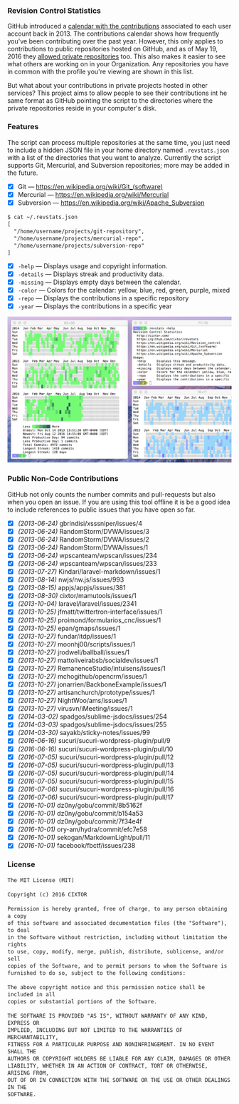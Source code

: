 ### Revision Control Statistics

GitHub introduced a [calendar with the contributions](https://github.com/blog/1360-introducing-contributions) associated to each user account back in 2013. The contributions calendar shows how frequently you've been contributing over the past year. However, this only applies to contributions to public repositories hosted on GitHub, and as of May 19, 2016 they [allowed private repositories](https://github.com/blog/2173-more-contributions-on-your-profile) too. This also makes it easier to see what others are working on in your Organization. Any repositories you have in common with the profile you're viewing are shown in this list.

But what about your contributions in private projects hosted in other services? This project aims to allow people to see their contributions int he same format as GitHub pointing the script to the directories where the private repositories reside in your computer's disk.

### Features

The script can process multiple repositories at the same time, you just need to include a hidden JSON file in your home directory named `.revstats.json` with a list of the directories that you want to analyze. Currently the script supports Git, Mercurial, and Subversion repositories; more may be added in the future.

- [x] Git — https://en.wikipedia.org/wiki/Git_(software)
- [x] Mercurial — https://en.wikipedia.org/wiki/Mercurial
- [x] Subversion — https://en.wikipedia.org/wiki/Apache_Subversion

```shell
$ cat ~/.revstats.json
[
  "/home/username/projects/git-repository",
  "/home/username/projects/mercurial-repo",
  "/home/username/projects/subversion-repo"
]
```

- [x] `-help` — Displays usage and copyright information.
- [x] `-details` — Displays streak and productivity data.
- [x] `-missing` — Displays empty days between the calendar.
- [x] `-color` — Colors for the calendar: yellow, blue, red, green, purple, mixed
- [x] `-repo` — Displays the contributions in a specific repository
- [x] `-year` — Displays the contributions in a specific year

![Contribution Calendar](screenshot.png)

### Public Non-Code Contributions

GitHub not only counts the number commits and pull-requests but also when you open an issue. If you are using this tool offline it is be a good idea to include references to public issues that you have open so far.

- [x] _(2013-06-24)_ gbrindisi/xsssniper/issues/4
- [x] _(2013-06-24)_ RandomStorm/DVWA/issues/3
- [x] _(2013-06-24)_ RandomStorm/DVWA/issues/2
- [x] _(2013-06-24)_ RandomStorm/DVWA/issues/1
- [x] _(2013-06-24)_ wpscanteam/wpscan/issues/234
- [x] _(2013-06-24)_ wpscanteam/wpscan/issues/233
- [x] _(2013-07-27)_ Kindari/laravel-markdown/issues/1
- [x] _(2013-08-14)_ nwjs/nw.js/issues/993
- [x] _(2013-08-15)_ appjs/appjs/issues/381
- [x] _(2013-08-30)_ cixtor/mamutools/issues/1
- [x] _(2013-10-04)_ laravel/laravel/issues/2341
- [x] _(2013-10-25)_ jfmatt/twittertron-interface/issues/1
- [x] _(2013-10-25)_ proimond/formularios_cnc/issues/1
- [x] _(2013-10-25)_ epan/gmaps/issues/1
- [x] _(2013-10-27)_ fundar/itdp/issues/1
- [x] _(2013-10-27)_ moonhj00/scripts/issues/1
- [x] _(2013-10-27)_ jrodwell/ballball/issues/1
- [x] _(2013-10-27)_ mattoliveirabsb/socialdev/issues/1
- [x] _(2013-10-27)_ RemanenceStudio/intuisens/issues/1
- [x] _(2013-10-27)_ mchogithub/opencrm/issues/1
- [x] _(2013-10-27)_ jonarrien/BackboneExample/issues/1
- [x] _(2013-10-27)_ artisanchurch/prototype/issues/1
- [x] _(2013-10-27)_ NightWoo/ams/issues/1
- [x] _(2013-10-27)_ virusvn/iMeeting/issues/1
- [x] _(2014-03-02)_ spadgos/sublime-jsdocs/issues/254
- [x] _(2014-03-03)_ spadgos/sublime-jsdocs/issues/255
- [x] _(2014-03-30)_ sayakb/sticky-notes/issues/99
- [x] _(2016-06-16)_ sucuri/sucuri-wordpress-plugin/pull/9
- [x] _(2016-06-16)_ sucuri/sucuri-wordpress-plugin/pull/10
- [x] _(2016-07-05)_ sucuri/sucuri-wordpress-plugin/pull/12
- [x] _(2016-07-05)_ sucuri/sucuri-wordpress-plugin/pull/13
- [x] _(2016-07-05)_ sucuri/sucuri-wordpress-plugin/pull/14
- [x] _(2016-07-05)_ sucuri/sucuri-wordpress-plugin/pull/15
- [x] _(2016-07-06)_ sucuri/sucuri-wordpress-plugin/pull/16
- [x] _(2016-07-06)_ sucuri/sucuri-wordpress-plugin/pull/17
- [x] _(2016-10-01)_ dz0ny/gobu/commit/8b5162f
- [x] _(2016-10-01)_ dz0ny/gobu/commit/b154a53
- [x] _(2016-10-01)_ dz0ny/gobu/commit/7f34e4f
- [x] _(2016-10-01)_ ory-am/hydra/commit/efc7e58
- [x] _(2016-10-01)_ sekogan/MarkdownLight/pull/11
- [x] _(2016-10-01)_ facebook/fbctf/issues/238

### License

```
The MIT License (MIT)

Copyright (c) 2016 CIXTOR

Permission is hereby granted, free of charge, to any person obtaining a copy
of this software and associated documentation files (the "Software"), to deal
in the Software without restriction, including without limitation the rights
to use, copy, modify, merge, publish, distribute, sublicense, and/or sell
copies of the Software, and to permit persons to whom the Software is
furnished to do so, subject to the following conditions:

The above copyright notice and this permission notice shall be included in all
copies or substantial portions of the Software.

THE SOFTWARE IS PROVIDED "AS IS", WITHOUT WARRANTY OF ANY KIND, EXPRESS OR
IMPLIED, INCLUDING BUT NOT LIMITED TO THE WARRANTIES OF MERCHANTABILITY,
FITNESS FOR A PARTICULAR PURPOSE AND NONINFRINGEMENT. IN NO EVENT SHALL THE
AUTHORS OR COPYRIGHT HOLDERS BE LIABLE FOR ANY CLAIM, DAMAGES OR OTHER
LIABILITY, WHETHER IN AN ACTION OF CONTRACT, TORT OR OTHERWISE, ARISING FROM,
OUT OF OR IN CONNECTION WITH THE SOFTWARE OR THE USE OR OTHER DEALINGS IN THE
SOFTWARE.
```
